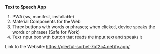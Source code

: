 **Text to Speech App**

1. PWA (sw, manifest, installable)
2. Material Components for the Web
3. Three buttons with words or phrases; when clicked, device speaks the words or phrases (Safe for Work)
4. Text input box with button that reads the input text and speaks it

Link to the Website: https://gleeful-sorbet-7bf2c4.netlify.app/
